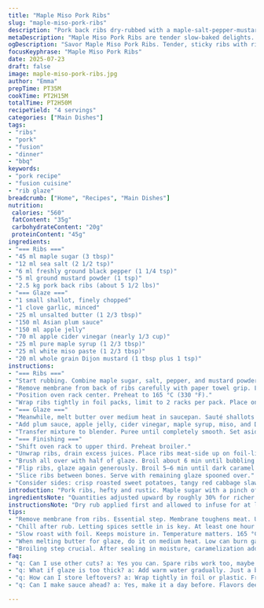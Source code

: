 ```yaml
---
title: "Maple Miso Pork Ribs"
slug: "maple-miso-pork-ribs"
description: "Pork back ribs dry-rubbed with a maple-salt-pepper-mustard mix. Slow baked wrapped in foil till tender. Sauce made from sautéed shallots, garlic, butter, Asian plum sauce, apple jelly, cider vinegar, maple syrup, white miso and Dijon mustard. Blend smooth. Final grilling with thick sauce glaze both sides until caramelized. Serve with roasted sweet potatoes and tangy red cabbage slaw."
metaDescription: "Maple Miso Pork Ribs are tender slow-baked delights. Infused with a unique glaze made from miso, maple, and plum sauce. Perfect for hearty meals."
ogDescription: "Savor Maple Miso Pork Ribs. Tender, sticky ribs with rich flavors. Pair with sweet potatoes and tangy slaw for the ultimate meal."
focusKeyphrase: "Maple Miso Pork Ribs"
date: 2025-07-23
draft: false
image: maple-miso-pork-ribs.jpg
author: "Emma"
prepTime: PT35M
cookTime: PT2H15M
totalTime: PT2H50M
recipeYield: "4 servings"
categories: ["Main Dishes"]
tags:
- "ribs"
- "pork"
- "fusion"
- "dinner"
- "bbq"
keywords:
- "pork recipe"
- "fusion cuisine"
- "rib glaze"
breadcrumb: ["Home", "Recipes", "Main Dishes"]
nutrition: 
 calories: "560"
 fatContent: "35g"
 carbohydrateContent: "20g"
 proteinContent: "45g"
ingredients:
- "=== Ribs ==="
- "45 ml maple sugar (3 tbsp)"
- "12 ml sea salt (2 1/2 tsp)"
- "6 ml freshly ground black pepper (1 1/4 tsp)"
- "5 ml ground mustard powder (1 tsp)"
- "2.5 kg pork back ribs (about 5 1/2 lbs)"
- "=== Glaze ==="
- "1 small shallot, finely chopped"
- "1 clove garlic, minced"
- "25 ml unsalted butter (1 2/3 tbsp)"
- "150 ml Asian plum sauce"
- "150 ml apple jelly"
- "70 ml apple cider vinegar (nearly 1/3 cup)"
- "25 ml pure maple syrup (1 2/3 tbsp)"
- "25 ml white miso paste (1 2/3 tbsp)"
- "20 ml whole grain Dijon mustard (1 tbsp plus 1 tsp)"
instructions:
- "=== Ribs ==="
- "Start rubbing. Combine maple sugar, salt, pepper, and mustard powder in bowl."
- "Remove membrane from back of ribs carefully with paper towel grip. Lay ribs bone side down. Coat all sides with dry rub. Wrap, chill minimum 1 hour or overnight."
- "Position oven rack center. Preheat to 165 °C (330 °F)."
- "Wrap ribs tightly in foil packs, limit to 2 racks per pack. Place on baking sheet. Roast 2 hr 15 min or until meat tender but holds shape."
- "=== Glaze ==="
- "Meanwhile, melt butter over medium heat in saucepan. Sauté shallots and garlic until soft and fragrant, about 5 min."
- "Add plum sauce, apple jelly, cider vinegar, maple syrup, miso, and Dijon mustard. Bring to boil then simmer 8-12 min until slightly thickened."
- "Transfer mixture to blender. Puree until completely smooth. Set aside warm."
- "=== Finishing ==="
- "Shift oven rack to upper third. Preheat broiler."
- "Unwrap ribs, drain excess juices. Place ribs meat-side up on foil-lined sheet."
- "Brush all over with half of glaze. Broil about 6 min until bubbling and edge spots caramelize."
- "Flip ribs, glaze again generously. Broil 5–6 min until dark caramel crust forms."
- "Slice ribs between bones. Serve with remaining glaze spooned over."
- "Consider sides: crisp roasted sweet potatoes, tangy red cabbage slaw with cider vinegar."
introduction: "Pork ribs, hefty and rustic. Maple sugar with a pinch of salt, black pepper cracked coarse, mustard powder adds that tang. Chill. Patience kind. Removed membrane makes ribs tender, avoids toughness. Wrapped in foil, slow heat teasing meat till it's tender, almost falling off bone. The sauce changes game – shallots stir with garlic, butter melting golden. Plum sauce adds fruity depth, apple jelly sweetness, cider vinegar sharp tang, maple syrup warmth, miso saltiness, mustard bite. Blended till silky smooth. Then comes the broil: thick glaze slathered twice, back and front, caramelizing edges into sticky crisp. Serve chunky ribs with sharp slaw, orange sweet potatoes roasting beside. No fuss. Big flavor. Short prep, long cook, worth every minute."
ingredientsNote: "Quantities adjusted upward by roughly 30% for richer taste and more sauce coating. Maple sugar replaces maple syrup for dry rub to prevent sogginess. White miso used to brighten umami without overpowering. Asian plum sauce swapped for ketchup to add fruity complexity, instead of ordinary tomato ketchup. Apple jelly kept but portion slightly decreased so tang of vinegar and soy flavors balanced and not cloying. Mustard changes to whole grain Dijon for texture in sauce, powder remains dry rub. Butter reduced a bit; butter softens sauce but too much dilutes flavor. Ensure ribs are fresh, membrane fully removed to prevent toughness during roast."
instructionsNote: "Dry rub applied first and allowed to infuse for at least an hour, preferably overnight. Removing membrane is crucial for tenderness. Foil wrapping traps steam. Cooking temperature slightly lowered to 165 °C for slow even cooking. Sauce uses a shallot instead of onion—sharper, more refined. Simmering sauce longer for ten minutes concentrates flavors. Blending removes texture for sleek glaze that coats thickly. Broil step key: does not overcook, just caramelizes sugars on surface. Flip ribs once to get glaze both sides sticky and slightly charred. Rest ribs briefly before slicing for juices to settle. Serve with sides to cut richness, like vinegar dressing cabbage."
tips:
- "Remove membrane from ribs. Essential step. Membrane toughens meat. Use paper towel for grip. Get a clean pull. Check all sections."
- "Chill after rub. Letting spices settle in is key. At least one hour. Overnight is better. Enhances flavor. Wrap tightly in fridge."
- "Slow roast with foil. Keeps moisture in. Temperature matters. 165 °C is perfect. Not too hot. It helps render fat well. Meat stays juicy."
- "When melting butter for glaze, do it on medium heat. Low can burn garlic, shallots fast. Sauté until soft. This is important for flavors."
- "Broiling step crucial. After sealing in moisture, caramelization adds depth. Flip ribs halfway. Use glaze generously. Sticky is what you want."
faq:
- "q: Can I use other cuts? a: Yes you can. Spare ribs work too, maybe baby back. Just adjust cooking time. Check tenderness."
- "q: What if glaze is too thick? a: Add warm water gradually. Just a bit, keep blending. You want a nice pour. Not soupy though."
- "q: How can I store leftovers? a: Wrap tightly in foil or plastic. Fridge for up to three days. Can freeze too. Just seal well."
- "q: Can I make sauce ahead? a: Yes, make it a day before. Flavors deepen. Store in fridge. Reheat gently when ready to use."

---
```


